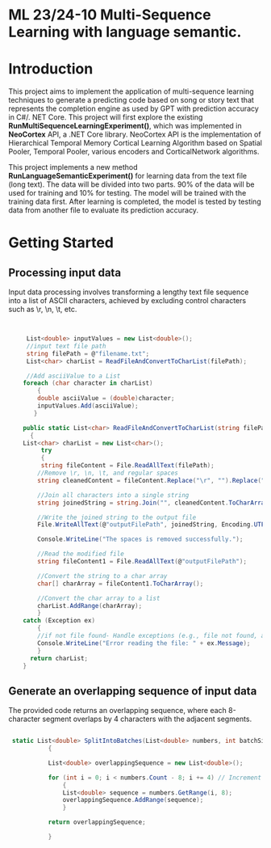 #  ML 23/24-10 Multi-Sequence Learning with language semantic.


# Introduction

This project aims to implement the application of multi-sequence learning techniques to generate a predicting code based on song or story text that represents the completion engine as used by GPT with prediction accuracy in C#/. NET Core. This project will first explore the existing __RunMultiSequenceLearningExperiment()__, which was implemented in __NeoCortex__ API, a .NET Core library. NeoCortex API is the implementation of Hierarchical Temporal Memory Cortical Learning Algorithm based on Spatial Pooler, Temporal Pooler, various encoders and CorticalNetwork algorithms.

This project implements a new method __RunLanguageSemanticExperiment()__ for learning data from the text file (long text). The data will be divided into two parts. 90% of the data will be used for training and 10% for testing. The model will be trained with the training data first. After learning is completed, the model is tested by testing data from another file to evaluate its prediction accuracy.


# Getting Started

## Processing input data
Input data processing involves transforming a lengthy text file sequence into a list of ASCII characters, achieved by excluding control characters such as \r, \n, \t, etc.

 ```csharp

      
      List<double> inputValues = new List<double>();
      //input text file path
      string filePath = @"filename.txt";
      List<char> charList = ReadFileAndConvertToCharList(filePath);

      //Add asciiValue to a List 
     foreach (char character in charList)
         {
         double asciiValue = (double)character;
         inputValues.Add(asciiValue);
        }

     public static List<char> ReadFileAndConvertToCharList(string filePath)
       {
     List<char> charList = new List<char>();
          try
          {
          string fileContent = File.ReadAllText(filePath);
         //Remove \r, \n, \t, and regular spaces
         string cleanedContent = fileContent.Replace("\r", "").Replace("\n", "").Replace("\t", "").Replace(" ", "");

         //Join all characters into a single string
         string joinedString = string.Join("", cleanedContent.ToCharArray());

         //Write the joined string to the output file
         File.WriteAllText(@"outputFilePath", joinedString, Encoding.UTF8);

         Console.WriteLine("The spaces is removed successfully.");

         //Read the modified file
         string fileContent1 = File.ReadAllText(@"outputFilePath");

         //Convert the string to a char array
         char[] charArray = fileContent1.ToCharArray();

         //Convert the char array to a list
         charList.AddRange(charArray);
         }
     catch (Exception ex)
         {
         //if not file found- Handle exceptions (e.g., file not found, access denied, etc.)
         Console.WriteLine("Error reading the file: " + ex.Message);
         }
       return charList;
     }
```

## Generate an overlapping sequence of input data
 The provided code returns an overlapping sequence, where each 8-character segment overlaps by 4 characters with the adjacent segments.
 ```csharp

  static List<double> SplitIntoBatches(List<double> numbers, int batchSize, int overlap)
            {

            List<double> overlappingSequence = new List<double>();

            for (int i = 0; i < numbers.Count - 8; i += 4) // Increment by 4
                {
                List<double> sequence = numbers.GetRange(i, 8);
                overlappingSequence.AddRange(sequence);
                }

            return overlappingSequence;

            }
```
           
       


